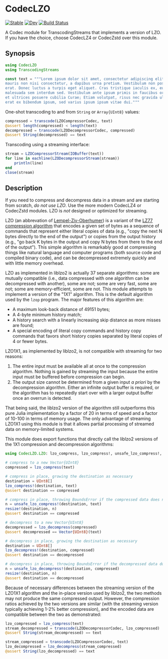 # CodecLZO

[![Stable](https://img.shields.io/badge/docs-stable-blue.svg)](https://reallyasi9.github.io/CodecLZO.jl/stable/)
[![Dev](https://img.shields.io/badge/docs-dev-blue.svg)](https://reallyasi9.github.io/CodecLZO.jl/dev/)
[![Build Status](https://github.com/reallyasi9/CodecLZO.jl/actions/workflows/CI.yml/badge.svg?branch=development)](https://github.com/reallyasi9/CodecLZO.jl/actions/workflows/CI.yml?query=branch%3Adevelopment)

A Codec module for TranscodingStreams that implements a version of LZO. If you have the choice, choose CodecLZ4 or CodecZstd over this module.

## Synopsis

```julia
using CodecLZO
using TranscodingStreams

const text = """Lorem ipsum dolor sit amet, consectetur adipiscing elit. Aenean sollicitudin
mauris non nisi consectetur, a dapibus urna pretium. Vestibulum non posuere
erat. Donec luctus a turpis eget aliquet. Cras tristique iaculis ex, eu
malesuada sem interdum sed. Vestibulum ante ipsum primis in faucibus orci luctus
et ultrices posuere cubilia Curae; Etiam volutpat, risus nec gravida ultricies,
erat ex bibendum ipsum, sed varius ipsum ipsum vitae dui."""
```

One-shot transcoding to and from `String` or `Array{UInt8}` values:

```julia
compressed = transcode(LZOCompressorCodec, text)
@assert length(compressed) < length(text)
decompressed = transcode(LZODecompressorCodec, compressed)
@assert String(decompressed) == text
```
Transcoding using a streaming interface:

```julia
stream = LZOCompressorStream(IOBuffer(text))
for line in eachline(LZODecompressorStream(stream))
    println(line)
end
close(stream)
```

## Description

If you need to compress and decompress data in a stream and are starting from scratch, _do not use LZO_. Use the more modern CodecLZ4 or CodecZstd modules. LZO is _not_ designed or optimized for streaming.

LZO (an abbrevation of [Lempel-Ziv-Oberhumer](https://www.oberhumer.com/opensource/lzo/)) is a variant of the [LZ77 compression algorithm](https://doi.org/10.1109/TIT.1977.1055714) that encodes a given set of bytes as a sequence of commands that represent either literal copies of data (e.g., "copy the next N bytes directly to the end of the output") or copies from the output history (e.g., "go back K bytes in the output and copy N bytes from there to the end of the output"). This simple algorithm is remarkably good at compressing things like natural language and computer programs (both source code and compiled binary code), and can be decompressed extremely quickly and with little memory overhead.

LZO as implemented in liblzo2 is actually 37 separate algorithms: some are mutually compatible (i.e., data compressed with one algorithm can be decompressed with another), some are not; some are very fast, some are not; some are memory-efficient, some are not. This module attempts to implement a version of the "1X1" algorithm. This is the default algorithm used by the `lzop` program. The major features of this algorithm are:
  - A maximum look-back distance of 49151 bytes;
  - A 4-byte minimum history match;
  - A history search with a linearly increasing skip distance as more misses are found;
  - A special encoding of literal copy commands and history copy commands that favors short history copies separated by literal copies of 4 or fewer bytes.

LZO1X1, as implemented by liblzo2, is not compatible with streaming for two reasons:
  1. The entire input must be available all at once to the compression algorithm. Nothing is gained by streaming the input because the entire input must be buffered before compression can begin.
  2. The output size cannot be determined from a given input _a priori_ by the decompression algorithm. Either an infinite output buffer is required, or the algorithm has to repeatedly start over with a larger output buffer once an overrun is detected.

That being said, the liblzo2 version of the algorithm still outperforms this pure Julia implementation by a factor of 20 in terms of speed and a factor of 10-100 in terms of memory usage. The only advantage of streaming LZO1X1 using this module is that it allows partial processing of streamed data on memory-limited systems.

This module does export functions that directly call the liblzo2 versions of the 1X1 compression and decompression algorithms:

```julia
using CodecLZO.LZO: lzo_compress, lzo_compress!, unsafe_lzo_compress!, lzo_decompress, lzo_decompress!, unsafe_lzo_decompress!

# compress to a new Vector{UInt8}
compressed = lzo_compress(text)

# compress in place, growing the destination as necessary
destination = UInt8[]
lzo_compress!(destination, text)
@assert destination == compressed

# compress in place, throwing BoundsError if the compressed data does not fit
n = unsafe_lzo_compress!(destination, text)
resize!(destination, n)
@assert destination == compressed

# decompress to a new Vector{UInt8}
decompressed = lzo_decompress(compressed)
@assert decompressed == Vector{UInt8}(text)

# decompress in place, growing the destination as necessary
destination = UInt8[]
lzo_decompress!(destination, compressed)
@assert destination == decompressed

# decompress in place, throwing BoundsError if the decompressed data does not fit
n = unsafe_lzo_decompress!(destination, compressed)
resize!(destination, n)
@assert destination == decompressed
```
Because of necessary differences between the streaming version of the LZO1X1 algorithm and the in-place version used by liblzo2, the two methods may not produce the same compressed output. However, the compression ratios achieved by the two versions are similar (with the streaming version typically achieving 1-2% better compression), and the encoded data are compatible between the two as demonstrated:

```julia
lzo_compressed = lzo_compress(text)
stream_decompressed = transcode(LZODecompressorCodec, lzo_compressed)
@assert String(stream_decompressed) == text

stream_compressed = transcode(LZOCompressorCodec, text)
lzo_decompressed = lzo_decompress(stream_compressed)
@assert String(lzo_decompressed) == text
```

